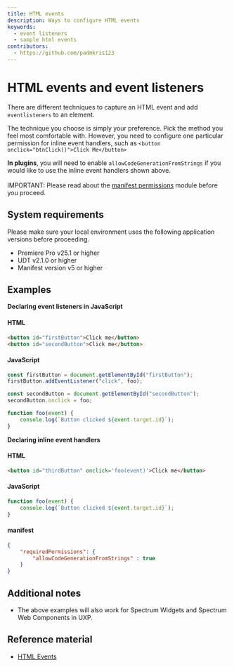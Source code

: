 ```yaml
---
title: HTML events
description: Ways to configure HTML events
keywords:
  - event listeners
  - sample html events
contributors:
  - https://github.com/padmkris123
---
```



# HTML events and event listeners
There are different techniques to capture an HTML event and add `eventlisteners` to an element.

The technique you choose is simply your preference. Pick the method you feel most comfortable with. However, you need to configure one particular permission for inline event handlers, such as `<button onclick="btnClick()">Click Me</button>` 


<!--InlineAlert variant="info" slots="header, text1, text2"/-->

<!--Plugins and Scripts-->

**In plugins**, you will need to enable `allowCodeGenerationFromStrings` if you would like to use the inline event handlers shown above. <br></br>
IMPORTANT: Please read about the [manifest permissions](../../../plugins/concepts/manifest/#permissionsdefinition) module before you proceed.

<!--**In scripts**, since you cannot add inline event listeners, this permission is not applicable.-->


## System requirements
Please make sure your local environment uses the following application versions before proceeding.
- Premiere Pro v25.1 or higher
- UDT v2.1.0 or higher
- Manifest version v5 or higher

## Examples

**Declaring event listeners in JavaScript**

<CodeBlock slots="heading, code" repeat="2" languages="HTML, JavaScript" />

#### HTML
```html
<button id="firstButton">Click me</button>
<button id="secondButton">Click me</button>
```

#### JavaScript
```js
const firstButton = document.getElementById("firstButton");
firstButton.addEventListener("click", foo);

const secondButton = document.getElementById("secondButton");
secondButton.onclick = foo;

function foo(event) {
    console.log(`Button clicked ${event.target.id}`);
}
```

**Declaring inline event handlers**

<CodeBlock slots="heading, code" repeat="3" languages="HTML, JavaScript, JSON" />

#### HTML
```html
<button id="thirdButton" onclick='foo(event)'>Click me</button>
```

#### JavaScript
```js
function foo(event) {
    console.log(`Button clicked ${event.target.id}`);
}
```

#### manifest
```json
{
    "requiredPermissions": {
        "allowCodeGenerationFromStrings" : true
    }
}
```
 
## Additional notes
- The above examples will also work for Spectrum Widgets and Spectrum Web Components in UXP.


## Reference material
- [HTML Events](/premiere-pro/uxp/reference/uxp-api/reference-js/Global%20Members/HTML%20Events/)
